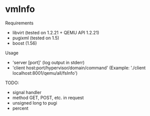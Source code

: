 # vmInfo

Requirements
  - libvirt (tested on 1.2.21 + QEMU API 1.2.21)
  - pugixml (tested on 1.5)
  - boost (1.56)

Usage
  * 'server [port]' (log output in stderr)
  * 'client host:port/hypervisor/domain/command'
    (Example: './client localhost:8001/qemu/all/fsInfo')

TODO:
  * signal handler
  * method GET, POST, etc. in request
  * unsigned long to pugi
  * percent